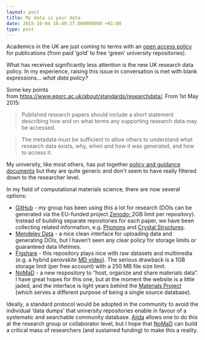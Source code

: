 ```yaml
---
layout: post
title: My data is your data
date: 2015-10-04 16:49:27.000000000 +01:00
type: post
---
```

<p>Academics in the UK are just coming to terms with an <a href="http://www.hefce.ac.uk/pubs/year/2014/201407/">open access policy</a> for publications (from paid ‘gold’ to free ‘green’ university repositories).</p>
<p>What has received significantly less attention is the new UK research data policy. In my experience, raising this issue in conversation is met with blank expressions… <em>what data policy?</em></p>
<p>Some key points from <a href="https://www.epsrc.ac.uk/about/standards/researchdata/">https://www.epsrc.ac.uk/about/standards/researchdata/</a>. From 1st May 2015:</p>
<blockquote>
<div>Published research papers should include a short statement describing how and on what terms any supporting research data may be accessed.</div>
</blockquote>
<blockquote><p>The metadata must be sufficient to allow others to understand what research data exists, why, when and how it was generated, and how to access it.</p></blockquote>
<p>My university, like most others, has put together <a href="http://www.bath.ac.uk/research/data">policy and guidance documents</a> but they are quite generic and don't seem to have really filtered down to the researcher level.</p>
<p>In my field of computational materials science, there are now several options:</p>
<ul>
<li><a href="https://github.com/">GitHub</a> - my group has been using this a lot for research (DOIs can be generated via the EU-funded project <a href="https://guides.github.com/activities/citable-code/">Zenodo; </a>2GB limit per repository). Instead of building separate repositories for each paper, we have been collecting related information, e.g. <a href="https://github.com/WMD-Bath/Phonons">Phonons</a> and <a href="https://github.com/WMD-Bath/Crystal_Structures">Crystal Structures</a>.</li>
<li><a href="https://data.mendeley.com/">Mendeley Data</a> - a nice clean interface for uploading data and generating DOIs, but I haven’t seen any clear policy for storage limits or guaranteed data lifetimes.</li>
<li><a href="http://figshare.com/">Figshare</a> - this repository plays nice with raw datasets and multimedia (e.g. a hybrid perovskite <a href="http://figshare.com/articles/Methyl_Ammonium_Lead_Iodide_MAPI_Pervoskite_2x2x2_Supercell_MD/1061490">MD video</a>). The serious drawback is a 1GB storage limit (per free account) with a 250 MB file size limit.</li>
<li><a href="http://nomad-repository.eu/cms/">NoMaD</a> - a new respository to “host, organize and share materials data”. I have great hopes for this one, but at the moment the website is a little jaded, and the interface is light years behind the <a href="https://materialsproject.org/">Materials Project</a> (which serves a different purpose of being a single source database).</li>
</ul>
<p>Ideally, a standard protocol would be adopted in the community to avoid the individual ‘data dumps’ that university repositories enable in favour of a systematic and searchable community database. <a href="http://www.aiida.net/">Aiida</a> allows one to do this at the research group or collaborator level, but I hope that <a href="http://nomad-repository.eu/cms/">NoMaD</a> can build a critical mass of researchers (and sustained funding) to make this a reality.</p>

